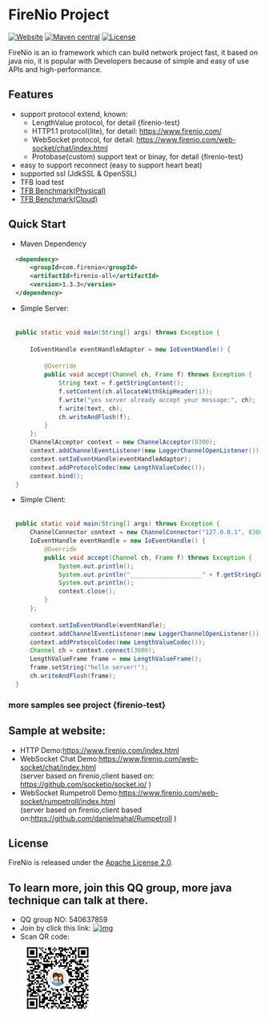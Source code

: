 
# FireNio Project

[![Website](https://img.shields.io/badge/website-firenio-green.svg)](https://www.firenio.com)
[![Maven central](https://img.shields.io/badge/maven-1.3.3-green.svg)](http://mvnrepository.com/artifact/com.firenio/firenio-all)
[![License](https://img.shields.io/badge/License-Apache%202.0-585ac2.svg)](https://github.com/firenio/firenio/blob/master/LICENSE.txt)

FireNio is an io framework which can build network project fast, it based on java nio, it is popular with Developers because of simple and easy of use APIs and high-performance.

## Features

 * support protocol extend, known:
   * LengthValue protocol, for detail {firenio-test}
   * HTTP1.1 protocol(lite), for detail: https://www.firenio.com/
   * WebSocket protocol, for detail: https://www.firenio.com/web-socket/chat/index.html 
   * Protobase(custom) support text or binay, for detail {firenio-test}
 * easy to support reconnect (easy to support heart beat)
 * supported ssl (JdkSSL & OpenSSL)
  * TFB load test
   * [TFB Benchmark(Physical)](https://www.techempower.com/benchmarks/#section=data-r18&hw=ph&test=plaintext)
   * [TFB Benchmark(Cloud)](https://www.techempower.com/benchmarks/#section=data-r18&hw=cl&test=plaintext)
 
## Quick Start

 * Maven Dependency

  ```xml  
	<dependency>
		<groupId>com.firenio</groupId>
		<artifactId>firenio-all</artifactId>
		<version>1.3.3</version>
	</dependency>  
  ```
  
 * Simple Server:

  ```Java

    public static void main(String[] args) throws Exception {

        IoEventHandle eventHandleAdaptor = new IoEventHandle() {

            @Override
            public void accept(Channel ch, Frame f) throws Exception {
                String text = f.getStringContent();
                f.setContent(ch.allocateWithSkipHeader(1));
                f.write("yes server already accept your message:", ch);
                f.write(text, ch);
                ch.writeAndFlush(f);
            }
        };
        ChannelAcceptor context = new ChannelAcceptor(8300);
        context.addChannelEventListener(new LoggerChannelOpenListener());
        context.setIoEventHandle(eventHandleAdaptor);
        context.addProtocolCodec(new LengthValueCodec());
        context.bind();
    }

  ```

 * Simple Client:

  ```Java
    
    public static void main(String[] args) throws Exception {
        ChannelConnector context = new ChannelConnector("127.0.0.1", 8300);
        IoEventHandle eventHandle = new IoEventHandle() {
            @Override
            public void accept(Channel ch, Frame f) throws Exception {
                System.out.println();
                System.out.println("____________________" + f.getStringContent());
                System.out.println();
                context.close();
            }
        };

        context.setIoEventHandle(eventHandle);
        context.addChannelEventListener(new LoggerChannelOpenListener());
        context.addProtocolCodec(new LengthValueCodec());
        Channel ch = context.connect(3000);
        LengthValueFrame frame = new LengthValueFrame();
        frame.setString("hello server!");
        ch.writeAndFlush(frame);
    }

  ```

###	more samples see project {firenio-test}

## Sample at website:
 * HTTP Demo:https://www.firenio.com/index.html
 * WebSocket Chat Demo:https://www.firenio.com/web-socket/chat/index.html                                
  (server based on firenio,client based on: https://github.com/socketio/socket.io/ )
 * WebSocket Rumpetroll Demo:https://www.firenio.com/web-socket/rumpetroll/index.html                                
  (server based on firenio,client based on:https://github.com/danielmahal/Rumpetroll )

## License

FireNio is released under the [Apache License 2.0](http://www.apache.org/licenses/LICENSE-2.0).

## To learn more, join this QQ group, more java technique can talk at there.
 * QQ group NO: 540637859
 * Join by click this link: [![img](http://pub.idqqimg.com/wpa/images/group.png)](http://shang.qq.com/wpa/qunwpa?idkey=2bd71e10d876bb6035fa0ddc6720b5748fc8985cb666e17157d17bcfbd2bdaef)
 * Scan QR code:<br />  ![image](/firenio-doc/java-io-group-code-small.png)
